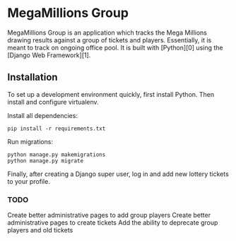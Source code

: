 

# MegaMillions Group

MegaMillions Group is an application which tracks the Mega Millions drawing results against a group of tickets and players. 
Essentially, it is meant to track on ongoing office pool.
 It is built with [Python][0] using the [Django Web Framework][1].

## Installation

To set up a development environment quickly, first install Python. Then install and configure virtualenv.

Install all dependencies:

    pip install -r requirements.txt

Run migrations:

    python manage.py makemigrations
    python manage.py migrate

Finally, after creating a Django super user, log in and add new lottery tickets to your profile.

### TODO

Create better administrative pages to add group players
Create better administrative pages to create tickets
Add the ability to deprecate group players and old tickets
